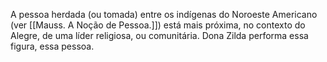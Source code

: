 A pessoa herdada (ou tomada) entre os indígenas do Noroeste Americano (ver [[Mauss. A Noção de Pessoa.]]) está mais próxima, no contexto do Alegre, de uma líder religiosa, ou comunitária. Dona Zilda performa essa figura, essa pessoa. 